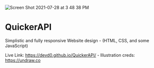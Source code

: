 ![Screen Shot 2021-07-28 at 3 48 38 PM](https://user-images.githubusercontent.com/68653294/127910179-3daf8969-1638-43bc-a523-c9654af2c2d3.png)
# QuickerAPI
Simplistic and fully responsive Website design - (HTML, CSS, and some JavaScript)

Live Link: https://devd0.github.io/QuickerAPI/ - 
Illustration creds: https://undraw.co

